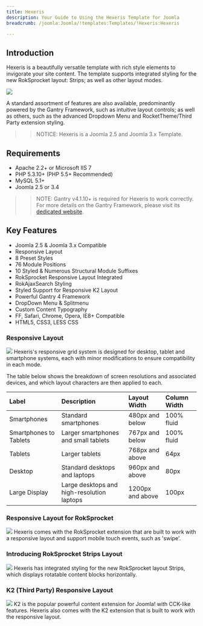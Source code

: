 ```yaml
---
title: Hexeris
description: Your Guide to Using the Hexeris Template for Joomla
breadcrumb: /joomla:Joomla/!templates:Templates/!Hexeris:Hexeris

---
```


Introduction
-----
Hexeris is a beautifully versatile template with rich style elements to invigorate your site content. The template supports integrated styling for the new RokSprocket layout: Strips; as well as other layout modes.

![][hexeris]

A standard assortment of features are also available, predominantly powered by the Gantry Framework, such as intuitive layout controls; as well as others, such as the advanced Dropdown Menu and RocketTheme/Third Party extension styling.

>> NOTICE: Hexeris is a Joomla 2.5 and Joomla 3.x Template.

Requirements
-----
* Apache 2.2+ or Microsoft IIS 7
* PHP 5.3.10+ (PHP 5.5+ Recommended)
* MySQL 5.1+
* Joomla 2.5 or 3.4

>> NOTE: Gantry v4.1.10+ is required for Hexeris to work correctly. For more details on the Gantry Framework, please visit its [dedicated website](http://gantry.org).

Key Features
-----
* Joomla 2.5 & Joomla 3.x Compatible
* Responsive Layout
* 8 Preset Styles
* 76 Module Positions
* 10 Styled & Numerous Structural Module Suffixes
* RokSprocket Responsive Layout Integrated
* RokAjaxSearch Styling
* Styled Support for Responsive K2 Layout
* Powerful Gantry 4 Framework
* DropDown Menu & Splitmenu
* Custom Content Typography
* FF, Safari, Chrome, Opera, IE8+ Compatible
* HTML5, CSS3, LESS CSS

### Responsive Layout
![][responsive]
Hexeris's responsive grid system is designed for desktop, tablet and smartphone systems, each with minor modifications to ensure compatibility in each mode.

The table below shows the breakdown of screen resolutions and associated devices, and which layout characters are then applied to each.

| Label                  | Description                                | Layout Width     | Column Width |  
| :--------------------- | :----------------------------------------- | :--------------- | :----------- |  
| Smartphones            | Standard smartphones                       | 480px and below  | 100% fluid   |  
| Smartphones to Tablets | Larger smartphones and small tablets       | 767px and below  | 100% fluid   |  
| Tablets                | Larger tablets                             | 768px and above  | 64px         |  
| Desktop                | Standard desktops and laptops              | 960px and above  | 80px         |  
| Large Display          | Large desktops and high-resolution laptops | 1200px and above | 100px        | 

### Responsive Layout for RokSprocket
![][roksprocket]
Hexeris comes with the RokSprocket extension that are built to work with a responsive layout and support mobile touch events, such as 'swipe'.

### Introducing RokSprocket Strips Layout
![][strips]
Hexeris has integrated styling for the new RokSprocket layout Strips, which displays rotatable content blocks horizontally.

### K2 (Third Party) Responsive Layout
![][k2]
K2 is the popular powerful content extension for Joomla! with CCK-like features. Hexeris also comes with the K2 extension that is built to work with the responsive layout.

[gantry]: http://gantry.org
[hexeris]: assets/hexeris2.jpeg
[responsive]: assets/responsive.jpg
[roksprocket]: assets/roksprocket.jpg
[filezilla]: https://filezilla-project.org
[launcher]: ../../start/rocketlauncher.md
[strips]: assets/strips.jpg
[k2]: assets/k2.jpg